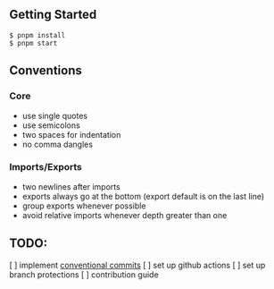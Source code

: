 ## Getting Started

```
$ pnpm install
$ pnpm start
```
## Conventions

### Core
- use single quotes
- use semicolons
- two spaces for indentation
- no comma dangles

### Imports/Exports
- two newlines after imports
- exports always go at the bottom (export default is on the last line)
- group exports whenever possible
- avoid relative imports whenever depth greater than one

## TODO:

[ ] implement [conventional commits](https://www.conventionalcommits.org/en/v1.0.0)
[ ] set up github actions
[ ] set up branch protections
[ ] contribution guide
